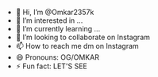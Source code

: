 - 👋 Hi, I’m @Omkar2357k
- 👀 I’m interested in ...
- 🌱 I’m currently learning ...
- 💞️ I’m looking to collaborate on Instagram 
- 📫 How to reach me dm on Instagram 
- 😄 Pronouns: OG/OMKAR 
- ⚡ Fun fact: LET'S SEE 

<!---
Omkar2357k/Omkar2357k is a ✨ special ✨ repository because its `README.md` (this file) appears on your GitHub profile.
You can click the Preview link to take a look at your changes.
--->
